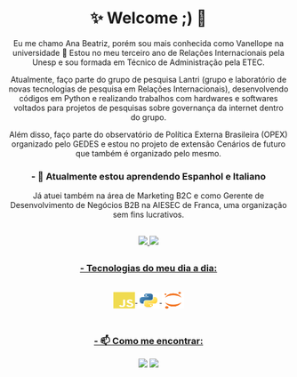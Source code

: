 <span align="center">

# ✨ Welcome ;) 👋

<p align="center">
Eu me chamo Ana Beatriz, porém sou mais conhecida como Vanellope na universidade 💖 Estou no meu terceiro ano de Relações Internacionais pela Unesp e sou formada em Técnico de Administração pela ETEC.

</span>


<p align="center">
Atualmente, faço parte do grupo de pesquisa Lantri (grupo e laboratório de novas tecnologias de pesquisa em Relações Internacionais), desenvolvendo códigos em Python e realizando trabalhos com hardwares e softwares voltados para projetos de pesquisas sobre governança da internet dentro do grupo.

<p align="center">
Além disso, faço parte do observatório de Política Externa Brasileira (OPEX) organizado pelo GEDES e estou no projeto de extensão Cenários de futuro que também é organizado pelo mesmo. 

### - 🔭 Atualmente estou aprendendo Espanhol e Italiano 

<p align="center">
Já atuei também na área de Marketing B2C e como Gerente de Desenvolvimento de Negócios B2B na AIESEC de Franca, uma organização sem fins lucrativos.

##
<p align="center">
  <a href="https://github.com/anamacao">
  <img height="140em" src="https://github-readme-stats.vercel.app/api?username=anamacao&show_icons=true&theme=nightowl&include_all_commits=true&count_private=true"/>      <img height="140m" src="https://github-readme-stats.vercel.app/api/top-langs/?username=anamacao&layout=compact&langs_count=7&theme=nightowl"/>
</div>

##
### - Tecnologias do meu dia a dia: 
<div style="display: inline_block"><br/>
 <img align="center" alt="Ana-Js" height="30" width="40" src="https://raw.githubusercontent.com/devicons/devicon/master/icons/javascript/javascript-plain.svg">
  <img align="center" alt="Ana-Python" height="30" width="40" src="https://raw.githubusercontent.com/devicons/devicon/master/icons/python/python-original.svg">
  <img align="center" alt="Ana-Jupyter" height="30" width="40" src="https://raw.githubusercontent.com/devicons/devicon/master/icons/jupyter/jupyter-plain.svg">
</div> 
<br/>

##
### - 📫 Como me encontrar:
<div> 
  <a href = "mailto:anabmbferreira929@gmail.com"><img src="https://img.shields.io/badge/-Gmail-%23333?style=for-the-badge&logo=gmail&logoColor=white" target="_blank"></a>
  <a href="www.linkedin.com/in/anamacao" target="_blank"><img src="https://img.shields.io/badge/-LinkedIn-%230077B5?style=for-the-badge&logo=linkedin&logoColor=white" target="_blank"></a>  
  


<div> 





